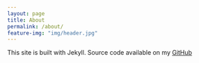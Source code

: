 ```yaml
---
layout: page
title: About
permalink: /about/
feature-img: "img/header.jpg"
---
```



This site is built with Jekyll. Source code available on my [GitHub](https://github.com/varunbalupuri/varunbalupuri.github.io)